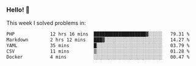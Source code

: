 ### Hello! 👋

This week I solved problems in:

<!--START_SECTION:waka-->

```txt
PHP             12 hrs 16 mins  ███████████████████▓░░░░░   79.31 %
Markdown        2 hrs 12 mins   ███▓░░░░░░░░░░░░░░░░░░░░░   14.27 %
YAML            35 mins         █░░░░░░░░░░░░░░░░░░░░░░░░   03.79 %
CSV             11 mins         ▒░░░░░░░░░░░░░░░░░░░░░░░░   01.28 %
Docker          4 mins          ░░░░░░░░░░░░░░░░░░░░░░░░░   00.47 %
```

<!--END_SECTION:waka-->
